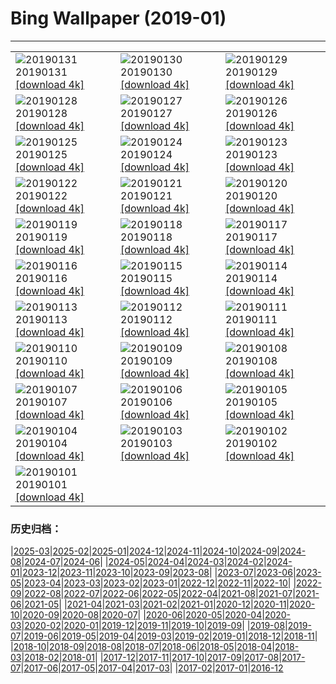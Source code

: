 # Bing Wallpaper (2019-01)
**************

<table><tr><td><img src="https://www.bing.com/az/hprichbg/rb/MinnewankaBoathouse_ZH-CN0548323518_1920x1080.jpg" alt="20190131"> 20190131 <a href="https://www.bing.com/az/hprichbg/rb/MinnewankaBoathouse_ZH-CN0548323518_UHD.jpg">[download 4k]</a></td><td><img src="https://www.bing.com/az/hprichbg/rb/WinterLynx_ZH-CN7158207296_1920x1080.jpg" alt="20190130"> 20190130 <a href="https://www.bing.com/az/hprichbg/rb/WinterLynx_ZH-CN7158207296_UHD.jpg">[download 4k]</a></td><td><img src="https://www.bing.com/az/hprichbg/rb/IcePalaceStPaul_ZH-CN7212304504_1920x1080.jpg" alt="20190129"> 20190129 <a href="https://www.bing.com/az/hprichbg/rb/IcePalaceStPaul_ZH-CN7212304504_UHD.jpg">[download 4k]</a></td></tr><tr><td><img src="https://www.bing.com/az/hprichbg/rb/UpHellyAa_ZH-CN7287698551_1920x1080.jpg" alt="20190128"> 20190128 <a href="https://www.bing.com/az/hprichbg/rb/UpHellyAa_ZH-CN7287698551_UHD.jpg">[download 4k]</a></td><td><img src="https://www.bing.com/az/hprichbg/rb/LKDobson_ZH-CN7378172752_1920x1080.jpg" alt="20190127"> 20190127 <a href="https://www.bing.com/az/hprichbg/rb/LKDobson_ZH-CN7378172752_UHD.jpg">[download 4k]</a></td><td><img src="https://www.bing.com/az/hprichbg/rb/HolocaustMemorial_ZH-CN7460471446_1920x1080.jpg" alt="20190126"> 20190126 <a href="https://www.bing.com/az/hprichbg/rb/HolocaustMemorial_ZH-CN7460471446_UHD.jpg">[download 4k]</a></td></tr><tr><td><img src="https://www.bing.com/az/hprichbg/rb/FortRajgad_ZH-CN7621203821_1920x1080.jpg" alt="20190125"> 20190125 <a href="https://www.bing.com/az/hprichbg/rb/FortRajgad_ZH-CN7621203821_UHD.jpg">[download 4k]</a></td><td><img src="https://www.bing.com/az/hprichbg/rb/KukeriCostume_ZH-CN7695643694_1920x1080.jpg" alt="20190124"> 20190124 <a href="https://www.bing.com/az/hprichbg/rb/KukeriCostume_ZH-CN7695643694_UHD.jpg">[download 4k]</a></td><td><img src="https://www.bing.com/az/hprichbg/rb/ParkCity_ZH-CN7858135089_1920x1080.jpg" alt="20190123"> 20190123 <a href="https://www.bing.com/az/hprichbg/rb/ParkCity_ZH-CN7858135089_UHD.jpg">[download 4k]</a></td></tr><tr><td><img src="https://www.bing.com/az/hprichbg/rb/ApfelTag_ZH-CN7906570680_1920x1080.jpg" alt="20190122"> 20190122 <a href="https://www.bing.com/az/hprichbg/rb/ApfelTag_ZH-CN7906570680_UHD.jpg">[download 4k]</a></td><td><img src="https://www.bing.com/az/hprichbg/rb/BodegasYsios_ZH-CN7988828707_1920x1080.jpg" alt="20190121"> 20190121 <a href="https://www.bing.com/az/hprichbg/rb/BodegasYsios_ZH-CN7988828707_UHD.jpg">[download 4k]</a></td><td><img src="https://www.bing.com/az/hprichbg/rb/GoldfinchSnow_ZH-CN8057863738_1920x1080.jpg" alt="20190120"> 20190120 <a href="https://www.bing.com/az/hprichbg/rb/GoldfinchSnow_ZH-CN8057863738_UHD.jpg">[download 4k]</a></td></tr><tr><td><img src="https://www.bing.com/az/hprichbg/rb/DivingEmperors_ZH-CN8118506169_1920x1080.jpg" alt="20190119"> 20190119 <a href="https://www.bing.com/az/hprichbg/rb/DivingEmperors_ZH-CN8118506169_UHD.jpg">[download 4k]</a></td><td><img src="https://www.bing.com/az/hprichbg/rb/OceanDrive_ZH-CN8199064696_1920x1080.jpg" alt="20190118"> 20190118 <a href="https://www.bing.com/az/hprichbg/rb/OceanDrive_ZH-CN8199064696_UHD.jpg">[download 4k]</a></td><td><img src="https://www.bing.com/az/hprichbg/rb/LatonaFountain_ZH-CN8276671467_1920x1080.jpg" alt="20190117"> 20190117 <a href="https://www.bing.com/az/hprichbg/rb/LatonaFountain_ZH-CN8276671467_UHD.jpg">[download 4k]</a></td></tr><tr><td><img src="https://www.bing.com/az/hprichbg/rb/UKSomerset_ZH-CN2587621995_1920x1080.jpg" alt="20190116"> 20190116 <a href="https://www.bing.com/az/hprichbg/rb/UKSomerset_ZH-CN2587621995_UHD.jpg">[download 4k]</a></td><td><img src="https://www.bing.com/az/hprichbg/rb/AthabascaCave_ZH-CN2654280175_1920x1080.jpg" alt="20190115"> 20190115 <a href="https://www.bing.com/az/hprichbg/rb/AthabascaCave_ZH-CN2654280175_UHD.jpg">[download 4k]</a></td><td><img src="https://www.bing.com/az/hprichbg/rb/BM1759_ZH-CN2713615652_1920x1080.jpg" alt="20190114"> 20190114 <a href="https://www.bing.com/az/hprichbg/rb/BM1759_ZH-CN2713615652_UHD.jpg">[download 4k]</a></td></tr><tr><td><img src="https://www.bing.com/az/hprichbg/rb/LaDigue_ZH-CN2774523529_1920x1080.jpg" alt="20190113"> 20190113 <a href="https://www.bing.com/az/hprichbg/rb/LaDigue_ZH-CN2774523529_UHD.jpg">[download 4k]</a></td><td><img src="https://www.bing.com/az/hprichbg/rb/GoldenEagle_ZH-CN2823955379_1920x1080.jpg" alt="20190112"> 20190112 <a href="https://www.bing.com/az/hprichbg/rb/GoldenEagle_ZH-CN2823955379_UHD.jpg">[download 4k]</a></td><td><img src="https://www.bing.com/az/hprichbg/rb/Snowkiters_ZH-CN3098762517_1920x1080.jpg" alt="20190111"> 20190111 <a href="https://www.bing.com/az/hprichbg/rb/Snowkiters_ZH-CN3098762517_UHD.jpg">[download 4k]</a></td></tr><tr><td><img src="https://www.bing.com/az/hprichbg/rb/NapoleonsHat_ZH-CN2968205603_1920x1080.jpg" alt="20190110"> 20190110 <a href="https://www.bing.com/az/hprichbg/rb/NapoleonsHat_ZH-CN2968205603_UHD.jpg">[download 4k]</a></td><td><img src="https://www.bing.com/az/hprichbg/rb/SaguenayIceFishing_ZH-CN9008067301_1920x1080.jpg" alt="20190109"> 20190109 <a href="https://www.bing.com/az/hprichbg/rb/SaguenayIceFishing_ZH-CN9008067301_UHD.jpg">[download 4k]</a></td><td><img src="https://www.bing.com/az/hprichbg/rb/VietnamStairs_ZH-CN9127735514_1920x1080.jpg" alt="20190108"> 20190108 <a href="https://www.bing.com/az/hprichbg/rb/VietnamStairs_ZH-CN9127735514_UHD.jpg">[download 4k]</a></td></tr><tr><td><img src="https://www.bing.com/az/hprichbg/rb/RainierDawn_ZH-CN9182470816_1920x1080.jpg" alt="20190107"> 20190107 <a href="https://www.bing.com/az/hprichbg/rb/RainierDawn_ZH-CN9182470816_UHD.jpg">[download 4k]</a></td><td><img src="https://www.bing.com/az/hprichbg/rb/SnowyOwlVideo_ZH-CN9249781901_1920x1080.jpg" alt="20190106"> 20190106 <a href="https://www.bing.com/az/hprichbg/rb/SnowyOwlVideo_ZH-CN9249781901_UHD.jpg">[download 4k]</a></td><td><img src="https://www.bing.com/az/hprichbg/rb/TwilightHarbin_ZH-CN9418965212_1920x1080.jpg" alt="20190105"> 20190105 <a href="https://www.bing.com/az/hprichbg/rb/TwilightHarbin_ZH-CN9418965212_UHD.jpg">[download 4k]</a></td></tr><tr><td><img src="https://www.bing.com/az/hprichbg/rb/ParisOpera_ZH-CN9524486957_1920x1080.jpg" alt="20190104"> 20190104 <a href="https://www.bing.com/az/hprichbg/rb/ParisOpera_ZH-CN9524486957_UHD.jpg">[download 4k]</a></td><td><img src="https://www.bing.com/az/hprichbg/rb/LandshutReliefMap_ZH-CN9611715870_1920x1080.jpg" alt="20190103"> 20190103 <a href="https://www.bing.com/az/hprichbg/rb/LandshutReliefMap_ZH-CN9611715870_UHD.jpg">[download 4k]</a></td><td><img src="https://www.bing.com/az/hprichbg/rb/LadyBugFrost_ZH-CN0796268333_1920x1080.jpg" alt="20190102"> 20190102 <a href="https://www.bing.com/az/hprichbg/rb/LadyBugFrost_ZH-CN0796268333_UHD.jpg">[download 4k]</a></td></tr><tr><td><img src="https://www.bing.com/az/hprichbg/rb/TeslaCoil_ZH-CN4579455505_1920x1080.jpg" alt="20190101"> 20190101 <a href="https://www.bing.com/az/hprichbg/rb/TeslaCoil_ZH-CN4579455505_UHD.jpg">[download 4k]</a></td><td></td><td></td></tr></table>

### 历史归档：

|[2025-03](/../2025-03/2025-03.md)|[2025-02](/../2025-02/2025-02.md)|[2025-01](/../2025-01/2025-01.md)|[2024-12](/../2024-12/2024-12.md)|[2024-11](/../2024-11/2024-11.md)|[2024-10](/../2024-10/2024-10.md)|[2024-09](/../2024-09/2024-09.md)|[2024-08](/../2024-08/2024-08.md)|[2024-07](/../2024-07/2024-07.md)|[2024-06](/../2024-06/2024-06.md)|
|[2024-05](/../2024-05/2024-05.md)|[2024-04](/../2024-04/2024-04.md)|[2024-03](/../2024-03/2024-03.md)|[2024-02](/../2024-02/2024-02.md)|[2024-01](/../2024-01/2024-01.md)|[2023-12](/../2023-12/2023-12.md)|[2023-11](/../2023-11/2023-11.md)|[2023-10](/../2023-10/2023-10.md)|[2023-09](/../2023-09/2023-09.md)|[2023-08](/../2023-08/2023-08.md)|
|[2023-07](/../2023-07/2023-07.md)|[2023-06](/../2023-06/2023-06.md)|[2023-05](/../2023-05/2023-05.md)|[2023-04](/../2023-04/2023-04.md)|[2023-03](/../2023-03/2023-03.md)|[2023-02](/../2023-02/2023-02.md)|[2023-01](/../2023-01/2023-01.md)|[2022-12](/../2022-12/2022-12.md)|[2022-11](/../2022-11/2022-11.md)|[2022-10](/../2022-10/2022-10.md)|
|[2022-09](/../2022-09/2022-09.md)|[2022-08](/../2022-08/2022-08.md)|[2022-07](/../2022-07/2022-07.md)|[2022-06](/../2022-06/2022-06.md)|[2022-05](/../2022-05/2022-05.md)|[2022-04](/../2022-04/2022-04.md)|[2021-08](/../2021-08/2021-08.md)|[2021-07](/../2021-07/2021-07.md)|[2021-06](/../2021-06/2021-06.md)|[2021-05](/../2021-05/2021-05.md)|
|[2021-04](/../2021-04/2021-04.md)|[2021-03](/../2021-03/2021-03.md)|[2021-02](/../2021-02/2021-02.md)|[2021-01](/../2021-01/2021-01.md)|[2020-12](/../2020-12/2020-12.md)|[2020-11](/../2020-11/2020-11.md)|[2020-10](/../2020-10/2020-10.md)|[2020-09](/../2020-09/2020-09.md)|[2020-08](/../2020-08/2020-08.md)|[2020-07](/../2020-07/2020-07.md)|
|[2020-06](/../2020-06/2020-06.md)|[2020-05](/../2020-05/2020-05.md)|[2020-04](/../2020-04/2020-04.md)|[2020-03](/../2020-03/2020-03.md)|[2020-02](/../2020-02/2020-02.md)|[2020-01](/../2020-01/2020-01.md)|[2019-12](/../2019-12/2019-12.md)|[2019-11](/../2019-11/2019-11.md)|[2019-10](/../2019-10/2019-10.md)|[2019-09](/../2019-09/2019-09.md)|
|[2019-08](/../2019-08/2019-08.md)|[2019-07](/../2019-07/2019-07.md)|[2019-06](/../2019-06/2019-06.md)|[2019-05](/../2019-05/2019-05.md)|[2019-04](/../2019-04/2019-04.md)|[2019-03](/../2019-03/2019-03.md)|[2019-02](/../2019-02/2019-02.md)|[2019-01](/2019-01.md)|[2018-12](/../2018-12/2018-12.md)|[2018-11](/../2018-11/2018-11.md)|
|[2018-10](/../2018-10/2018-10.md)|[2018-09](/../2018-09/2018-09.md)|[2018-08](/../2018-08/2018-08.md)|[2018-07](/../2018-07/2018-07.md)|[2018-06](/../2018-06/2018-06.md)|[2018-05](/../2018-05/2018-05.md)|[2018-04](/../2018-04/2018-04.md)|[2018-03](/../2018-03/2018-03.md)|[2018-02](/../2018-02/2018-02.md)|[2018-01](/../2018-01/2018-01.md)|
|[2017-12](/../2017-12/2017-12.md)|[2017-11](/../2017-11/2017-11.md)|[2017-10](/../2017-10/2017-10.md)|[2017-09](/../2017-09/2017-09.md)|[2017-08](/../2017-08/2017-08.md)|[2017-07](/../2017-07/2017-07.md)|[2017-06](/../2017-06/2017-06.md)|[2017-05](/../2017-05/2017-05.md)|[2017-04](/../2017-04/2017-04.md)|[2017-03](/../2017-03/2017-03.md)|
|[2017-02](/../2017-02/2017-02.md)|[2017-01](/../2017-01/2017-01.md)|[2016-12](/../2016-12/2016-12.md)
